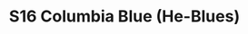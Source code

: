 ---
title: S16 Columbia Blue (He-Blues)
permalink: "/teams/s16-columbia-blue"
members:
- Adam Strasberg - Captain
- Mark Hofberg - QB
- Ibby Baig
- Michael Bustin
- Bill Cammas
- Leah Garofalo
- Eric Green
- Brandon Hopkins
- Mark Japinga
- Rudy Legg-Benavides
- Marek Malysa
- Linda Pratt
teamid: 6349
name: S16 Columbia Blue
color: He-Blues
division: ''
---